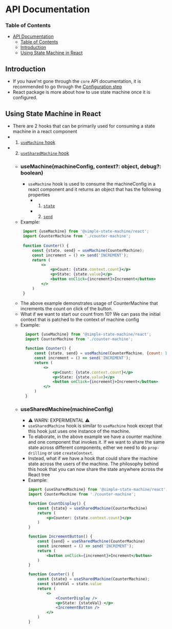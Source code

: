 # API Documentation

### Table of Contents
- [API Documentation](#api-documentation)
    - [Table of Contents](#table-of-contents)
  - [Introduction](#introduction)
  - [Using State Machine in React](#using-state-machine-in-react)


## Introduction
- If you have'nt gone through the `core` API documentation, it is recommended to go through the [Configuration step](../../core/docs/api.md#configuring-state-machine)
- React package is more about how to use state machine once it is configured.

## Using State Machine in React
- There are 2 hooks that can be primarily used for consuming a state machine in a react component
- 1. [`useMachine` hook](#usemachinemachineconfig-context-object-debug-boolean)
- 2. [`useSharedMachine` hook](#usesharedmachinemachineconfig)
    - ### useMachine(machineConfig, context?: object, debug?: boolean)
      - `useMachine` hook is used to consume the machineConfig in a react component and it returns an object that has the following properties
        - 1. [`state`](../../core/docs/using-in-js.md#state)
        - 2. [`send`](../../core/docs/using-in-js.md#send)
     - Example:
       ```jsx
        import {useMachine} from '@simple-state-machine/react';
        import CounterMachine from './counter-machine';
        
        function Counter() {
            const {state, send} = useMachine(CounterMachine);
            const increment = () => send('INCREMENT');
            return (
                <>
                    <p>Count: {state.context.count}</p>
                    <p>State: {state.value}</p>
                    <button onClick={increment}>Increment</button>
                </>
            )
        }
       ```
    - The above example demonstrates usage of CounterMachine that increments the count on click of the button.
    - What if we want to start our count from 10? We can pass the initial context that is patched to the context of machine config
    - Example:
      ```jsx
        import {useMachine} from '@simple-state-machine/react';
        import CounterMachine from './counter-machine';
        
        function Counter() {
            const {state, send} = useMachine(CounterMachine, {count: 10});
            const increment = () => send('INCREMENT');
            return (
                <>
                    <p>Count: {state.context.count}</p>
                    <p>State: {state.value}</p>
                    <button onClick={increment}>Increment</button>
                </>
            )
        }
      ```
    - ### useSharedMachine(machineConfig)
      - ⚠️ WARN: EXPERIMENTAL ⚠️
      - `useSharedMachine` hook is similar to `useMachine` hook except that this hook just uses one instance of the machine. 
      - To elaborate, in the above example we have a counter machine and one component that invokes it. If we want to share the same state across different components, either we need to do `prop-drilling` or use `createContext`.
      - Instead, what if we have a hook that could share the machine state across the users of the machine. The philosophy behind this hook that you can now share the state anywhere across the React tree
      - Example:
        ```jsx
        import {useSharedMachine} from '@simple-state-machine/react';
        import CounterMachine from './counter-machine';
        
        function CountDisplay() {
            const {state} = useSharedMachine(CounterMachine)
            return (
                <p>Counter: {state.context.count}</p>
            )
        }

        function IncrementButton() {
            const {send} = useSharedMachine(CounterMachine)        
            const increment = () => send('INCREMENT');
            return (
                <button onClick={increment}>Increment</button>
            )
        }

        function Counter() {
            const {state} = useSharedMachine(CounterMachine);
            const stateVal = state.value
            return (
                <>
                    <CounterDisplay />
                    <p>State: {stateVal} </p>
                    <IncrementButton />
                </>
            )
        }
        ```
